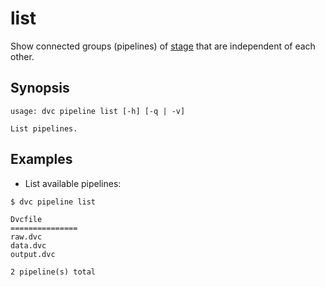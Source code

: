# list

Show connected groups (pipelines) of [stage](/doc/commands-reference/run) that
are independent of each other.

## Synopsis

```usage
usage: dvc pipeline list [-h] [-q | -v]

List pipelines.
```

## Examples

- List available pipelines:

```dvc
$ dvc pipeline list

Dvcfile
===============
raw.dvc
data.dvc
output.dvc

2 pipeline(s) total
```
